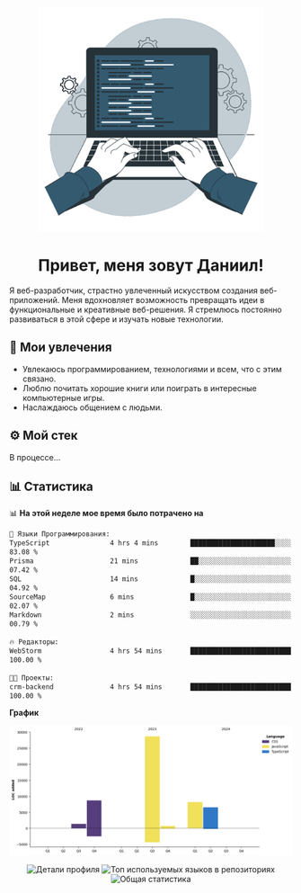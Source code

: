 <div align="center">
  <img width="400" src="assets/main_pic.webp" alt="">
  <h1>Привет, меня зовут Даниил!</h1>
</div>

Я веб-разработчик, страстно увлеченный искусством создания веб-приложений. Меня вдохновляет возможность превращать идеи в функциональные и креативные веб-решения. Я стремлюсь постоянно развиваться в этой сфере и изучать новые технологии.

## :game_die: Мои увлечения

* Увлекаюсь программированием, технологиями и всем, что с этим связано.
* Люблю почитать хорошие книги или поиграть в интересные компьютерные игры.
* Наслаждаюсь общением с людьми.

## :gear: Мой стек

В процессе...

## :bar_chart: Статистика

<!--START_SECTION:waka-->
📊 **На этой неделе мое время было потрачено на** 

```text
💬 Языки Программирования: 
TypeScript               4 hrs 4 mins        █████████████████████░░░░   83.08 % 
Prisma                   21 mins             ██░░░░░░░░░░░░░░░░░░░░░░░   07.42 % 
SQL                      14 mins             █░░░░░░░░░░░░░░░░░░░░░░░░   04.92 % 
SourceMap                6 mins              █░░░░░░░░░░░░░░░░░░░░░░░░   02.07 % 
Markdown                 2 mins              ░░░░░░░░░░░░░░░░░░░░░░░░░   00.79 % 

🔥 Редакторы: 
WebStorm                 4 hrs 54 mins       █████████████████████████   100.00 % 

🐱‍💻 Проекты: 
crm-backend              4 hrs 54 mins       █████████████████████████   100.00 % 
```

**График**

![Lines of Code chart](https://raw.githubusercontent.com/daniilgrigorev01/daniilgrigorev01/main/assets/bar_graph.png)


<!--END_SECTION:waka-->

<div align="center">
  <img src="http://github-profile-summary-cards.vercel.app/api/cards/profile-details?username=daniilgrigorev01&theme=github" alt="Детали профиля">
  <img src="http://github-profile-summary-cards.vercel.app/api/cards/repos-per-language?username=daniilgrigorev01&theme=github" alt="Топ используемых языков в репозиториях">
  <img src="http://github-profile-summary-cards.vercel.app/api/cards/stats?username=daniilgrigorev01&theme=github" alt="Общая статистика">
</div>
